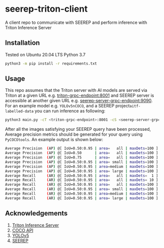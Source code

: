 # seerep-triton-client
A client repo to communicate with SEEREP and perform inference with Triton Inference Server

## Installation
Tested on Ubuntu 20.04 LTS Python 3.7 
```bash
python3 -m pip install -r requirements.txt
```
## Usage
This repo assumes that the Triton server with AI models are served via Triton at a given URL e.g.  <triton-grpc-endpoint:8001> and SEEREP server is accessible at another given URL e.g. <seerep-server-grpc-endpoint:9090>. For an example model e.g. `YOLOv5nCOCO`, and a SEEREP project`aitf-labelled-data` you can run inference as following:

```bash
python3 main.py -cT <triton-grpc-endpoint>:8001 -cS <seerep-server-grpc-endpoint>:9090 -p aitf-labelled-data -m YOLOv5nCOCO 
```
After all the images satisfying your SEEREP query have been processed, Average precision metrics should be generated for your query using `PyCOCOtools`. An example output is shown below:

```bash
Average Precision  (AP) @[ IoU=0.50:0.95 | area=   all | maxDets=100 ] = 0.267
Average Precision  (AP) @[ IoU=0.50      | area=   all | maxDets=100 ] = 0.267
Average Precision  (AP) @[ IoU=0.75      | area=   all | maxDets=100 ] = 0.267
Average Precision  (AP) @[ IoU=0.50:0.95 | area= small | maxDets=100 ] = 0.000
Average Precision  (AP) @[ IoU=0.50:0.95 | area=medium | maxDets=100 ] = 0.267
Average Precision  (AP) @[ IoU=0.50:0.95 | area= large | maxDets=100 ] = 0.338
Average Recall     (AR) @[ IoU=0.50:0.95 | area=   all | maxDets=  1 ] = 0.500
Average Recall     (AR) @[ IoU=0.50:0.95 | area=   all | maxDets= 10 ] = 0.500
Average Recall     (AR) @[ IoU=0.50:0.95 | area=   all | maxDets=100 ] = 0.500
Average Recall     (AR) @[ IoU=0.50:0.95 | area= small | maxDets=100 ] = 0.000
Average Recall     (AR) @[ IoU=0.50:0.95 | area=medium | maxDets=100 ] = 0.494
Average Recall     (AR) @[ IoU=0.50:0.95 | area= large | maxDets=100 ] = 0.556
```
## Acknowledgements
1. [Triton Inference Server](https://github.com/triton-inference-server/server)
2. [COCO API](https://github.com/cocodataset/cocoapi)
3. [YOLOv5](https://github.com/ultralytics/yolov5)
4. [SEEREP]()